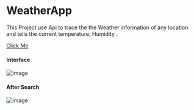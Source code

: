 # WeatherApp
This Project use Api to trace the  the Weather information of any location and tells the current temperature, Humidity .

<a href="https://aman-abesec.github.io/WeatherApp/">Click Me</a>

#### Interface 
![image](https://user-images.githubusercontent.com/92168231/193863969-e5433393-37f0-4d69-ba7a-bf20849c2615.png)

#### After Search
![image](https://user-images.githubusercontent.com/92168231/193864235-8a57c3fe-910f-4952-ae28-e67e220e082a.png)


